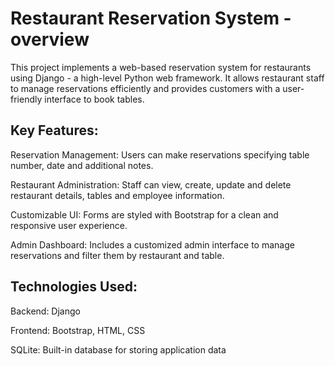 # Restaurant Reservation System - overview
This project implements a web-based reservation system for restaurants using Django - a high-level Python web framework. 
It allows restaurant staff to manage reservations efficiently and provides customers with a user-friendly interface to book tables.

## Key Features:

Reservation Management: Users can make reservations specifying table number, date and additional notes.

Restaurant Administration: Staff can view, create, update and delete restaurant details, tables and employee information.

Customizable UI: Forms are styled with Bootstrap for a clean and responsive user experience.

Admin Dashboard: Includes a customized admin interface to manage reservations and filter them by restaurant and table.

## Technologies Used:
Backend: Django

Frontend: Bootstrap, HTML, CSS

SQLite: Built-in database for storing application data
